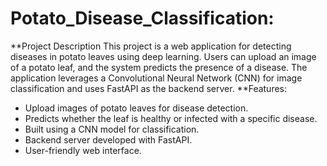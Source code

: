 # Potato_Disease_Classification:

**Project Description
This project is a web application for detecting diseases in potato leaves using deep learning. 
Users can upload an image of a potato leaf, and the system predicts the presence of a disease. 
The application leverages a Convolutional Neural Network (CNN) for image classification and uses 
FastAPI as the backend server.
**Features:
- Upload images of potato leaves for disease detection.
- Predicts whether the leaf is healthy or infected with a specific disease.
- Built using a CNN model for classification.
- Backend server developed with FastAPI.
- User-friendly web interface.
